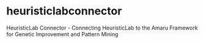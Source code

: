 # heuristiclabconnector
HeuristicLab Connector - Connecting HeuristicLab to the Amaru Framework for Genetic Improvement and Pattern Mining
